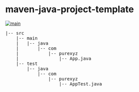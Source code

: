 # maven-java-project-template

[![main](https://github.com/PureXYZ/maven-java-project-template/actions/workflows/maven.yml/badge.svg?branch=main)](https://github.com/PureXYZ/maven-java-project-template/actions)

<pre>
|-- src
    |-- main
    |   |-- java
    |       |-- com
    |           |-- purexyz
    |               |-- App.java
    |-- test
        |-- java
            |-- com
                |-- purexyz
                    |-- AppTest.java
</pre>
